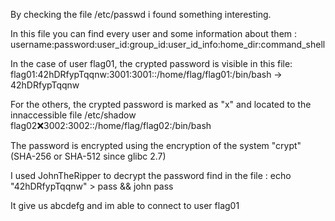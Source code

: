 By checking the file /etc/passwd i found something interesting.

In this file you can find every user and some information about them :
username:password:user_id:group_id:user_id_info:home_dir:command_shell

In the case of user flag01, the crypted password is visible in this file:
flag01:42hDRfypTqqnw:3001:3001::/home/flag/flag01:/bin/bash -> 42hDRfypTqqnw

For the others, the crypted password is marked as "x" and located to the innaccessible file /etc/shadow
flag02:x:3002:3002::/home/flag/flag02:/bin/bash

The password is encrypted using the encryption of the system "crypt" (SHA-256 or SHA-512 since glibc 2.7)

I used JohnTheRipper to decrypt the password find in the file :
    echo "42hDRfypTqqnw" > pass && john pass

It give us abcdefg and im able to connect to user flag01